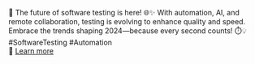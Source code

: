 🚀 The future of software testing is here! 🌐✨ With automation, AI, and remote collaboration, testing is evolving to enhance quality and speed. Embrace the trends shaping 2024—because every second counts! ⏱️💡 #SoftwareTesting #Automation  
🔗 [Learn more](https://devops.com/)